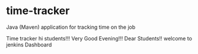 # time-tracker
Java (Maven) application for tracking time on the job

Time tracker
hi students!!! Very Good Evening!!! Dear Students!! welcome to jenkins Dashboard

